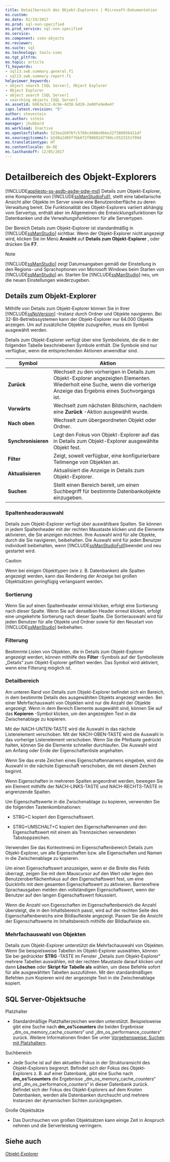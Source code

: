 ```yaml
---
title: Detailbereich des Objekt-Explorers | Microsoft-Dokumentation
ms.custom: 
ms.date: 01/19/2017
ms.prod: sql-non-specified
ms.prod_service: sql-non-specified
ms.service: 
ms.component: ssms-objects
ms.reviewer: 
ms.suite: sql
ms.technology: tools-ssms
ms.tgt_pltfrm: 
ms.topic: article
f1_keywords:
- sql13.swb.summary.general.f1
- sql13.swb.summary.report.f1
helpviewer_keywords:
- object search [SQL Server], Object Explorer
- Object Explorer
- object search [SQL Server]
- searching objects [SQL Server]
ms.assetid: b963e3c2-dc9e-4d38-bd28-2e00fe9e0e47
caps.latest.revision: "5"
author: stevestein
ms.author: sstein
manager: jhubbard
ms.workload: Inactive
ms.openlocfilehash: 523ea1b976fc5769cd400e9bbe32f380956421df
ms.sourcegitcommit: b2d8a2d95ffbb6f2f98692d7760cc5523151f99d
ms.translationtype: HT
ms.contentlocale: de-DE
ms.lasthandoff: 12/05/2017
---
```

# <a name="object-explorer-details-pane"></a>Detailbereich des Objekt-Explorers
[!INCLUDE[appliesto-ss-asdb-asdw-pdw-md](../../includes/appliesto-ss-asdb-asdw-pdw-md.md)] Details zum Objekt-Explorer, eine Komponente von [!INCLUDE[ssManStudioFull](../../includes/ssmanstudiofull_md.md)], stellt eine tabellarische Ansicht aller Objekte im Server sowie eine Benutzeroberfläche zu deren Verwaltung bereit. Die Funktionalität des Objekt-Explorers variiert abhängig vom Servertyp, enthält aber im Allgemeinen die Entwicklungsfunktionen für Datenbanken und die Verwaltungsfunktionen für alle Servertypen.  
  
Der Bereich Details zum Objekt-Explorer ist standardmäßig in [!INCLUDE[ssManStudio](../../includes/ssmanstudio_md.md)] sichtbar. Wenn der Objekt-Explorer nicht angezeigt wird, klicken Sie im Menü **Ansicht** auf **Details zum Objekt-Explorer** , oder drücken Sie **F7**.  
  
> [!NOTE]  
> [!INCLUDE[ssManStudio](../../includes/ssmanstudio_md.md)] zeigt Datumsangaben gemäß der Einstellung in den Regions- und Sprachoptionen von Microsoft Windows beim Starten von [!INCLUDE[ssManStudio](../../includes/ssmanstudio_md.md)] an. Starten Sie [!INCLUDE[ssManStudio](../../includes/ssmanstudio_md.md)] neu, um die neuen Einstellungen wiederzugeben.  
  
## <a name="object-explorer-details"></a>Details zum Objekt-Explorer  
Mithilfe von Details zum Objekt-Explorer können Sie in Ihrer [!INCLUDE[ssNoVersion](../../includes/ssnoversion_md.md)] -Instanz durch Ordner und Objekte navigieren. Bei 32-Bit-Betriebssystemen kann der Objekt-Explorer nur 64.000 Objekte anzeigen. Um auf zusätzliche Objekte zuzugreifen, muss ein Symbol ausgewählt werden.  
  
Details zum Objekt-Explorer verfügt über eine Symbolleiste, die die in der folgenden Tabelle beschriebenen Symbole enthält. Die Symbole sind nur verfügbar, wenn die entsprechenden Aktionen anwendbar sind.  
  
|Symbol|Aktion|  
|--------|----------|  
|**Zurück**|Wechselt zu den vorherigen in Details zum Objekt-Explorer angezeigten Elementen. Wiederholt eine Suche, wenn die vorherige Anzeige das Ergebnis eines Suchvorgangs ist.|  
|**Vorwärts**|Wechselt zum nächsten Bildschirm, nachdem eine **Zurück** -Aktion ausgewählt wurde.|  
|**Nach oben**|Wechselt zum übergeordneten Objekt oder Ordner.|  
|**Synchronisieren**|Legt den Fokus von Objekt-Explorer auf das in Details zum Objekt-Explorer ausgewählte Objekt fest.|  
|**Filter**|Zeigt, soweit verfügbar, eine konfigurierbare Teilmenge von Objekten an.|  
|**Aktualisieren**|Aktualisiert die Anzeige in Details zum Objekt-Explorer.|  
|**Suchen**|Stellt einen Bereich bereit, um einen Suchbegriff für bestimmte Datenbankobjekte einzugeben.|  
  
### <a name="column-header-selections"></a>Spaltenheaderauswahl  
Details zum Objekt-Explorer verfügt über auswählbare Spalten. Sie können in jedem Spaltenheader mit der rechten Maustaste klicken und die Elemente aktivieren, die Sie anzeigen möchten. Ihre Auswahl wird für alle Objekte, durch die Sie navigieren, beibehalten. Die Auswahl wird für jeden Benutzer individuell beibehalten, wenn [!INCLUDE[ssManStudioFull](../../includes/ssmanstudiofull_md.md)]beendet und neu gestartet wird.  
  
> [!CAUTION]  
> Wenn bei einigen Objekttypen (wie z. B. Datenbanken) alle Spalten angezeigt werden, kann das Rendering der Anzeige bei großen Objektsätzen geringfügig verlangsamt werden.  
  
### <a name="sorting"></a>Sortierung  
Wenn Sie auf einen Spaltenheader einmal klicken, erfolgt eine Sortierung nach dieser Spalte. Wenn Sie auf denselben Header erneut klicken, erfolgt eine umgekehrte Sortierung nach dieser Spalte. Die Sortierauswahl wird für jeden Benutzer für alle Objekte und Ordner sowie für den Neustart von [!INCLUDE[ssManStudio](../../includes/ssmanstudio_md.md)] beibehalten.  
  
### <a name="filtering"></a>Filterung  
Bestimmte Listen von Objekten, die in Details zum Objekt-Explorer angezeigt werden, können mithilfe des **Filter** -Symbols auf der Symbolleiste „Details“ zum Objekt-Explorer gefiltert werden. Das Symbol wird aktiviert, wenn eine Filterung möglich ist.  
  
### <a name="details-pane"></a>Detailbereich  
Am unteren Rand von Details zum Objekt-Explorer befindet sich ein Bereich, in dem bestimmte Details des ausgewählten Objekts angezeigt werden. Bei einer Mehrfachauswahl von Objekten wird nur die Anzahl der Objekte angezeigt. Wenn in dem Bereich Elemente ausgewählt sind, können Sie auf das **Kopieren** -Symbol klicken, um den angezeigten Text in die Zwischenablage zu kopieren.  
  
Mit der NACH-UNTEN-TASTE wird die Auswahl in das nächste Listenelement verschoben. Mit der NACH-OBEN-TASTE wird die Auswahl in das vorherige Listenelement verschoben. Wenn Sie die Pfeiltaste gedrückt halten, können Sie die Elemente schneller durchlaufen. Die Auswahl wird am Anfang oder Ende der Eigenschaftenliste angehalten.  
  
Wenn Sie das erste Zeichen eines Eigenschaftennamens eingeben, wird die Auswahl in die nächste Eigenschaft verschoben, die mit diesem Zeichen beginnt.  
  
Wenn Eigenschaften in mehreren Spalten angeordnet werden, bewegen Sie ein Element mithilfe der NACH-LINKS-TASTE und NACH-RECHTS-TASTE in angrenzende Spalten.  
  
Um Eigenschaftswerte in die Zwischenablage zu kopieren, verwenden Sie die folgenden Tastenkombinationen:  
  
-   STRG+C kopiert den Eigenschaftswert.  
  
-   STRG+UMSCHALT+C kopiert den Eigenschaftennamen und den Eigenschaftswert mit einem als Trennzeichen verwendeten Tabstoppzeichen.  
  
Verwenden Sie das Kontextmenü im Eigenschaftenbereich Details zum Objekt-Explorer, um alle Eigenschaften bzw. alle Eigenschaften und Namen in die Zwischenablage zu kopieren.  
  
Um einen Eigenschaftswert anzuzeigen, wenn er die Breite des Felds überragt, zeigen Sie mit dem Mauscursor auf den Wert oder legen den Benutzeroberflächenfokus auf den Eigenschaftswert fest, um eine QuickInfo mit dem gesamten Eigenschaftswert zu aktivieren. Barrierefreie Sprachausgaben melden den vollständigen Eigenschaftswert, wenn der Benutzer auf den langen Eigenschaftswert fokussiert.  
  
Wenn die Anzahl von Eigenschaften im Eigenschaftenbereich die Anzahl übersteigt, die in den Inhaltsbereich passt, wird auf der rechten Seite des Eigenschaftenbereichs eine Bildlaufleiste angezeigt. Passen Sie die Ansicht der Eigenschaftswerte im Inhaltsbereich mithilfe der Bildlaufleiste ein.  
  
### <a name="multiple-object-selection"></a>Mehrfachauswahl von Objekten  
Details zum Objekt-Explorer unterstützt die Mehrfachauswahl von Objekten. Wenn Sie beispielsweise Tabellen im Objekt-Explorer auswählen, können Sie bei gedrückter **STRG** -TASTE im Fenster „Details zum Objekt-Explorer“ mehrere Tabellen auswählen, mit der rechten Maustaste darauf klicken und dann **Löschen** oder **Skript für Tabelle als** wählen, um diese Befehle sofort für alle ausgewählten Tabellen auszuführen. Mit den standardmäßigen Befehlen zum Kopieren wird der angezeigte Text in die Zwischenablage kopiert.  
  
## <a name="sql-server-object-search"></a>SQL Server-Objektsuche  
Platzhalter  
  
-   Standardmäßige Platzhalterzeichen werden unterstützt. Beispielsweise gibt eine Suche nach **dm_os%counters** die beiden Ergebnisse „dm_os_memory_cache_counters“ und „dm_os_performance_counters“ zurück. Weitere Informationen finden Sie unter [Vorgehensweise: Suchen mit Platzhaltern](http://msdn.microsoft.com/en-us/449600f8-cc87-4b3f-878a-59c158a88a40).  
  
Suchbereich  
  
-   Jede Suche ist auf den aktuellen Fokus in der Strukturansicht des Objekt-Explorers begrenzt. Befindet sich der Fokus des Objekt-Explorers z. B. auf einer Datenbank, gibt eine Suche nach **dm_os%counters** die Ergebnisse „dm_os_memory_cache_counters“ und „dm_os_performance_counters“ in dieser Datenbank zurück. Befindet sich der Fokus des Objekt-Explorers auf dem Knoten Datenbanken, werden alle Datenbanken durchsucht und mehrere Instanzen der dynamischen Sichten zurückgegeben.  
  
Große Objektsätze  
  
-   Das Durchsuchen von großen Objektsätzen kann einige Zeit in Anspruch nehmen und die Serverleistung verringern.  
  
## <a name="see-also"></a>Siehe auch  
[Objekt-Explorer](../../ssms/object/object-explorer.md)  
  
